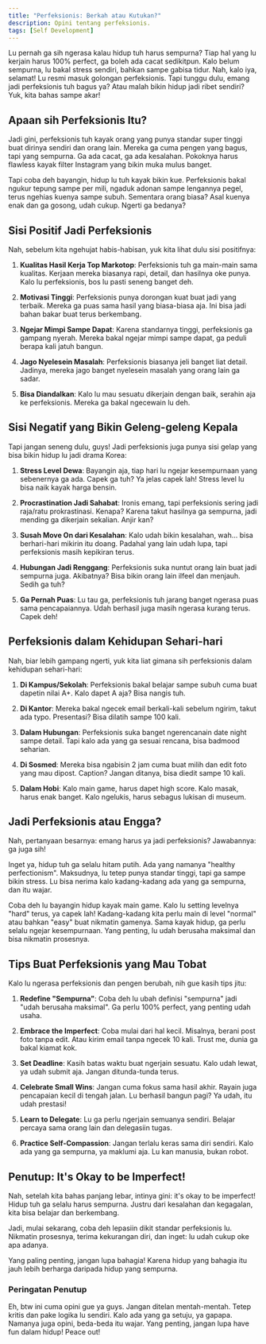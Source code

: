 ```yaml
---
title: "Perfeksionis: Berkah atau Kutukan?"
description: Opini tentang perfeksionis.
tags: [Self Development]
---
```

Lu pernah ga sih ngerasa kalau hidup tuh harus sempurna? Tiap hal yang lu kerjain harus 100% perfect, ga boleh ada cacat sedikitpun. Kalo belum sempurna, lu bakal stress sendiri, bahkan sampe gabisa tidur. Nah, kalo iya, selamat! Lu resmi masuk golongan perfeksionis. Tapi tunggu dulu, emang jadi perfeksionis tuh bagus ya? Atau malah bikin hidup jadi ribet sendiri? Yuk, kita bahas sampe akar!

## Apaan sih Perfeksionis Itu?

Jadi gini, perfeksionis tuh kayak orang yang punya standar super tinggi buat dirinya sendiri dan orang lain. Mereka ga cuma pengen yang bagus, tapi yang sempurna. Ga ada cacat, ga ada kesalahan. Pokoknya harus flawless kayak filter Instagram yang bikin muka mulus banget.

Tapi coba deh bayangin, hidup lu tuh kayak bikin kue. Perfeksionis bakal ngukur tepung sampe per mili, ngaduk adonan sampe lengannya pegel, terus ngehias kuenya sampe subuh. Sementara orang biasa? Asal kuenya enak dan ga gosong, udah cukup. Ngerti ga bedanya?

## Sisi Positif Jadi Perfeksionis

Nah, sebelum kita ngehujat habis-habisan, yuk kita lihat dulu sisi positifnya:

1. **Kualitas Hasil Kerja Top Markotop**: Perfeksionis tuh ga main-main sama kualitas. Kerjaan mereka biasanya rapi, detail, dan hasilnya oke punya. Kalo lu perfeksionis, bos lu pasti seneng banget deh.

2. **Motivasi Tinggi**: Perfeksionis punya dorongan kuat buat jadi yang terbaik. Mereka ga puas sama hasil yang biasa-biasa aja. Ini bisa jadi bahan bakar buat terus berkembang.

3. **Ngejar Mimpi Sampe Dapat**: Karena standarnya tinggi, perfeksionis ga gampang nyerah. Mereka bakal ngejar mimpi sampe dapat, ga peduli berapa kali jatuh bangun.

4. **Jago Nyelesein Masalah**: Perfeksionis biasanya jeli banget liat detail. Jadinya, mereka jago banget nyelesein masalah yang orang lain ga sadar.

5. **Bisa Diandalkan**: Kalo lu mau sesuatu dikerjain dengan baik, serahin aja ke perfeksionis. Mereka ga bakal ngecewain lu deh.

## Sisi Negatif yang Bikin Geleng-geleng Kepala

Tapi jangan seneng dulu, guys! Jadi perfeksionis juga punya sisi gelap yang bisa bikin hidup lu jadi drama Korea:

1. **Stress Level Dewa**: Bayangin aja, tiap hari lu ngejar kesempurnaan yang sebenernya ga ada. Capek ga tuh? Ya jelas capek lah! Stress level lu bisa naik kayak harga bensin.
2. **Procrastination Jadi Sahabat**: Ironis emang, tapi perfeksionis sering jadi raja/ratu prokrastinasi. Kenapa? Karena takut hasilnya ga sempurna, jadi mending ga dikerjain sekalian. Anjir kan?

3. **Susah Move On dari Kesalahan**: Kalo udah bikin kesalahan, wah... bisa berhari-hari mikirin itu doang. Padahal yang lain udah lupa, tapi perfeksionis masih kepikiran terus.

4. **Hubungan Jadi Renggang**: Perfeksionis suka nuntut orang lain buat jadi sempurna juga. Akibatnya? Bisa bikin orang lain ilfeel dan menjauh. Sedih ga tuh?

5. **Ga Pernah Puas**: Lu tau ga, perfeksionis tuh jarang banget ngerasa puas sama pencapaiannya. Udah berhasil juga masih ngerasa kurang terus. Capek deh!

## Perfeksionis dalam Kehidupan Sehari-hari

Nah, biar lebih gampang ngerti, yuk kita liat gimana sih perfeksionis dalam kehidupan sehari-hari:

1. **Di Kampus/Sekolah**: Perfeksionis bakal belajar sampe subuh cuma buat dapetin nilai A+. Kalo dapet A aja? Bisa nangis tuh.

2. **Di Kantor**: Mereka bakal ngecek email berkali-kali sebelum ngirim, takut ada typo. Presentasi? Bisa dilatih sampe 100 kali.

3. **Dalam Hubungan**: Perfeksionis suka banget ngerencanain date night sampe detail. Tapi kalo ada yang ga sesuai rencana, bisa badmood seharian.

4. **Di Sosmed**: Mereka bisa ngabisin 2 jam cuma buat milih dan edit foto yang mau dipost. Caption? Jangan ditanya, bisa diedit sampe 10 kali.

5. **Dalam Hobi**: Kalo main game, harus dapet high score. Kalo masak, harus enak banget. Kalo ngelukis, harus sebagus lukisan di museum.

## Jadi Perfeksionis atau Engga?

Nah, pertanyaan besarnya: emang harus ya jadi perfeksionis? Jawabannya: ga juga sih!

Inget ya, hidup tuh ga selalu hitam putih. Ada yang namanya "healthy perfectionism". Maksudnya, lu tetep punya standar tinggi, tapi ga sampe bikin stress. Lu bisa nerima kalo kadang-kadang ada yang ga sempurna, dan itu wajar.

Coba deh lu bayangin hidup kayak main game. Kalo lu setting levelnya "hard" terus, ya capek lah! Kadang-kadang kita perlu main di level "normal" atau bahkan "easy" buat nikmatin gamenya. Sama kayak hidup, ga perlu selalu ngejar kesempurnaan. Yang penting, lu udah berusaha maksimal dan bisa nikmatin prosesnya.

## Tips Buat Perfeksionis yang Mau Tobat

Kalo lu ngerasa perfeksionis dan pengen berubah, nih gue kasih tips jitu:

1. **Redefine "Sempurna"**: Coba deh lu ubah definisi "sempurna" jadi "udah berusaha maksimal". Ga perlu 100% perfect, yang penting udah usaha.

2. **Embrace the Imperfect**: Coba mulai dari hal kecil. Misalnya, berani post foto tanpa edit. Atau kirim email tanpa ngecek 10 kali. Trust me, dunia ga bakal kiamat kok.

3. **Set Deadline**: Kasih batas waktu buat ngerjain sesuatu. Kalo udah lewat, ya udah submit aja. Jangan ditunda-tunda terus.

4. **Celebrate Small Wins**: Jangan cuma fokus sama hasil akhir. Rayain juga pencapaian kecil di tengah jalan. Lu berhasil bangun pagi? Ya udah, itu udah prestasi!

5. **Learn to Delegate**: Lu ga perlu ngerjain semuanya sendiri. Belajar percaya sama orang lain dan delegasiin tugas.

6. **Practice Self-Compassion**: Jangan terlalu keras sama diri sendiri. Kalo ada yang ga sempurna, ya maklumi aja. Lu kan manusia, bukan robot.

## Penutup: It's Okay to be Imperfect!

Nah, setelah kita bahas panjang lebar, intinya gini: it's okay to be imperfect! Hidup tuh ga selalu harus sempurna. Justru dari kesalahan dan kegagalan, kita bisa belajar dan berkembang.

Jadi, mulai sekarang, coba deh lepasiin dikit standar perfeksionis lu. Nikmatin prosesnya, terima kekurangan diri, dan inget: lu udah cukup oke apa adanya.

Yang paling penting, jangan lupa bahagia! Karena hidup yang bahagia itu jauh lebih berharga daripada hidup yang sempurna.

### Peringatan Penutup

Eh, btw ini cuma opini gue ya guys. Jangan ditelan mentah-mentah. Tetep kritis dan pake logika lu sendiri. Kalo ada yang ga setuju, ya gapapa. Namanya juga opini, beda-beda itu wajar. Yang penting, jangan lupa have fun dalam hidup! Peace out!
